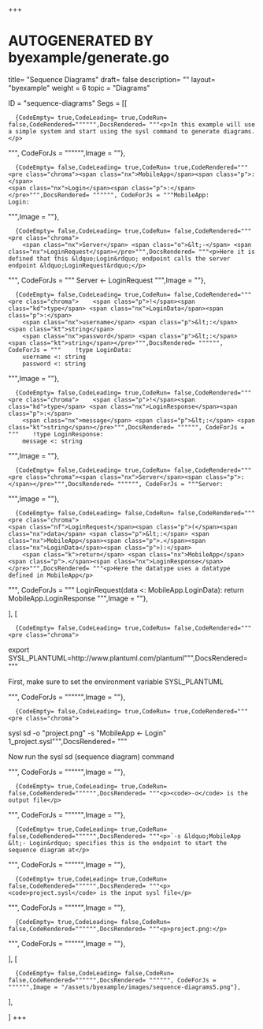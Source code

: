 +++
# AUTOGENERATED BY byexample/generate.go
title= "Sequence Diagrams"
draft= false
description= ""
layout= "byexample"
weight = 6
topic = "Diagrams"

ID = "sequence-diagrams"
Segs = [[
  
      {CodeEmpty= true,CodeLeading= true,CodeRun= false,CodeRendered="""""",DocsRendered= """<p>In this example will use a simple system and start using the sysl command to generate diagrams.</p>
""", CodeForJs = """""",Image = ""},

      {CodeEmpty= false,CodeLeading= true,CodeRun= true,CodeRendered="""<pre class="chroma"><span class="nx">MobileApp</span><span class="p">:</span>
    <span class="nx">Login</span><span class="p">:</span></pre>""",DocsRendered= """""", CodeForJs = """MobileApp:
    Login:
""",Image = ""},

      {CodeEmpty= false,CodeLeading= true,CodeRun= false,CodeRendered="""<pre class="chroma">
        <span class="nx">Server</span> <span class="o">&lt;-</span> <span class="nx">LoginRequest</span></pre>""",DocsRendered= """<p>Here it is defined that this &ldquo;Login&rdquo; endpoint calls the server endpoint &ldquo;LoginRequest&rdquo;</p>
""", CodeForJs = """        Server <- LoginRequest
""",Image = ""},

      {CodeEmpty= false,CodeLeading= true,CodeRun= false,CodeRendered="""<pre class="chroma">    <span class="p">!</span><span class="kd">type</span> <span class="nx">LoginData</span><span class="p">:</span>
        <span class="nx">username</span> <span class="p">&lt;:</span> <span class="kt">string</span>
        <span class="nx">password</span> <span class="p">&lt;:</span> <span class="kt">string</span></pre>""",DocsRendered= """""", CodeForJs = """    !type LoginData:
        username <: string
        password <: string
""",Image = ""},

      {CodeEmpty= false,CodeLeading= true,CodeRun= false,CodeRendered="""<pre class="chroma">    <span class="p">!</span><span class="kd">type</span> <span class="nx">LoginResponse</span><span class="p">:</span>
        <span class="nx">message</span> <span class="p">&lt;:</span> <span class="kt">string</span></pre>""",DocsRendered= """""", CodeForJs = """    !type LoginResponse:
        message <: string
""",Image = ""},

      {CodeEmpty= false,CodeLeading= true,CodeRun= false,CodeRendered="""<pre class="chroma"><span class="nx">Server</span><span class="p">:</span></pre>""",DocsRendered= """""", CodeForJs = """Server:
""",Image = ""},

      {CodeEmpty= false,CodeLeading= false,CodeRun= false,CodeRendered="""<pre class="chroma">
    <span class="nf">LoginRequest</span><span class="p">(</span><span class="nx">data</span> <span class="p">&lt;:</span> <span class="nx">MobileApp</span><span class="p">.</span><span class="nx">LoginData</span><span class="p">):</span>
        <span class="k">return</span> <span class="nx">MobileApp</span><span class="p">.</span><span class="nx">LoginResponse</span></pre>""",DocsRendered= """<p>Here the datatype uses a datatype defined in MobileApp</p>
""", CodeForJs = """    LoginRequest(data <: MobileApp.LoginData):
        return MobileApp.LoginResponse
""",Image = ""},


],
[
  
      {CodeEmpty= false,CodeLeading= true,CodeRun= false,CodeRendered="""<pre class="chroma">
<span class="nx">export</span> <span class="nx">SYSL_PLANTUML</span><span class="p">=</span><span class="nx">http</span><span class="p">:</span><span class="o">//</span><span class="nx">www</span><span class="p">.</span><span class="nx">plantuml</span><span class="p">.</span><span class="nx">com</span><span class="o">/</span><span class="nx">plantuml</span></pre>""",DocsRendered= """<p>First, make sure to set the environment variable SYSL_PLANTUML</p>
""", CodeForJs = """""",Image = ""},

      {CodeEmpty= false,CodeLeading= true,CodeRun= true,CodeRendered="""<pre class="chroma">
<span class="nx">sysl</span> <span class="nx">sd</span> <span class="o">-</span><span class="nx">o</span> <span class="s">&#34;project.png&#34;</span> <span class="o">-</span><span class="nx">s</span> <span class="s">&#34;MobileApp &lt;- Login&#34;</span> <span class="mi">1</span><span class="nx">_project</span><span class="p">.</span><span class="nx">sysl</span></pre>""",DocsRendered= """<p>Now run the sysl sd (sequence diagram) command</p>
""", CodeForJs = """""",Image = ""},

      {CodeEmpty= true,CodeLeading= true,CodeRun= false,CodeRendered="""""",DocsRendered= """<p><code>-o</code> is the output file</p>
""", CodeForJs = """""",Image = ""},

      {CodeEmpty= true,CodeLeading= true,CodeRun= false,CodeRendered="""""",DocsRendered= """<p>`-s &ldquo;MobileApp &lt;- Login&rdquo; specifies this is the endpoint to start the sequence diagram at</p>
""", CodeForJs = """""",Image = ""},

      {CodeEmpty= true,CodeLeading= true,CodeRun= false,CodeRendered="""""",DocsRendered= """<p><code>project.sysl</code> is the input sysl file</p>
""", CodeForJs = """""",Image = ""},

      {CodeEmpty= true,CodeLeading= false,CodeRun= false,CodeRendered="""""",DocsRendered= """<p>project.png:</p>
""", CodeForJs = """""",Image = ""},


],
[
  
      {CodeEmpty= false,CodeLeading= false,CodeRun= false,CodeRendered="""""",DocsRendered= """""", CodeForJs = """""",Image = "/assets/byexample/images/sequence-diagrams5.png"},


],

]
+++


